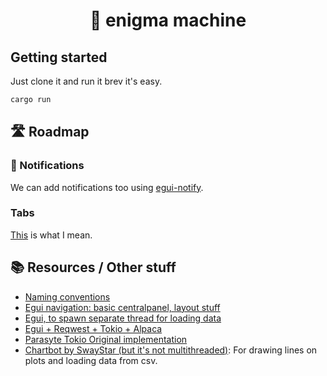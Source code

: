 <!-- markdownlint-configure-file {
  "MD013": {
    "code_blocks": false,
    "tables": false
  },
  "MD033": false,
  "MD041": false
} -->

<div align="center">

# 🔮 enigma machine


</div>

## Getting started
Just clone it and run it brev it's easy.
```rust
cargo run
```

## 🛣️ Roadmap
### 🔔 Notifications
We can add notifications too using [egui-notify](https://github.com/ItsEthra/egui-notify).
### Tabs
[This](https://discord.com/channels/900275882684477440/904461220592119849/1012443669451776041) is what I mean.

## 📚 Resources / Other stuff
- [Naming conventions](https://rust-lang.github.io/api-guidelines/naming.html)
- [Egui navigation: basic centralpanel, layout stuff](https://github.com/mikael-nilsson-github/rust-egui-basic-navigation)
- [Egui, to spawn separate thread for loading data](https://github.com/mikael-nilsson-github/egui-alpaca-crypto-trading)
- [Egui + Reqwest + Tokio + Alpaca](https://github.com/mikael-nilsson-github/egui-async-reqwest-tokio-alpaca/blob/main/src/main.rs)
- [Parasyte Tokio Original implementation](https://github.com/parasyte/egui-tokio-example/blob/main/src/main.rs)
- [Chartbot by SwayStar (but it's not multithreaded)](https://github.com/SwayStar123/chart_bot/blob/master/src/chartbot.rs): For drawing lines on plots and loading data from csv.
